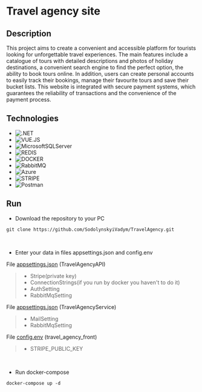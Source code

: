 # Travel agency site

## Description

<p> This project aims to create a convenient and accessible platform for tourists looking for unforgettable travel experiences. The main features include a catalogue of tours with detailed descriptions and photos of holiday 
destinations, a convenient search engine to find the perfect option, the ability to book tours online. In addition, users can create personal accounts to easily track their 
bookings, manage their favourite tours and save their bucket lists. This website is integrated with secure payment systems, which guarantees the reliability of transactions and the convenience of the payment process.</p>

## Technologies

- ![.NET](https://img.shields.io/badge/dotnet-8F2D97?style=for-the-badge&logo=dotnet&logoColor=white)
- ![VUE.JS](https://img.shields.io/badge/vue.js-%2335495e.svg?style=for-the-badge&logo=vuedotjs&logoColor=%234FC08D)
- ![MicrosoftSQLServer](https://img.shields.io/badge/Microsoft%20SQL%20Server-CC2927?style=for-the-badge&logo=microsoft%20sql%20server&logoColor=white)
- ![REDIS](https://img.shields.io/badge/redis-%23DD0031.svg?style=for-the-badge&logo=redis&logoColor=white)
- ![DOCKER](https://img.shields.io/badge/DOCKER-blue?style=for-the-badge&logo=docker&logoColor=white)
- ![RabbitMQ](https://img.shields.io/badge/Rabbitmq-FF6600?style=for-the-badge&logo=rabbitmq&logoColor=white)
- ![Azure](https://img.shields.io/badge/azure-%230072C6.svg?style=for-the-badge&logo=microsoftazure&logoColor=white)
- ![STRIPE](https://img.shields.io/badge/Stripe-2871EA?style=for-the-badge&logo=stripe&logoColor=white)
- ![Postman](https://img.shields.io/badge/Postman-FF6C37?style=for-the-badge&logo=postman&logoColor=white)

## Run

- Download the repository to your PC
```
git clone https://github.com/SodolynskyiVadym/TravelAgency.git
```
<br>

- Enter your data in files appsettings.json and config.env

File [appsettings.json](TravelAgencyAPI/TravelAgencyAPIServer/appsettings.json) (TravelAgencyAPI)
> - Stripe(private key)
> - ConnectionStrings(if you run by docker you haven't to do it)
> - AuthSetting
> - RabbitMqSetting

File [appsettings.json](TravelAgencyService/appsettings.json) (TravelAgencyService)
> - MailSetting
> - RabbitMqSetting

File [config.env](travel-agency-front/config.env) (travel_agency_front)
> - STRIPE_PUBLIC_KEY
<br>

- Run docker-compose
```
docker-compose up -d
```
